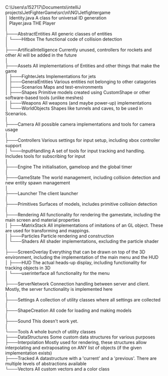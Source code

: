 C:\\Users\\s152717\\Documents\\intelliJ
projects\\JetFighterGame\\src\\nl\\NG\\Jetfightergame\
│ Identity.java A class for universal ID generation\
│ Player.java THE Player\
│\
├───AbstractEntities All generic classes of entities\
│ └───Hitbox The functional code of collision detection\
│\
├───ArtificalIntelligence Currently unused, controllers for rockets and
other AI will be added in the future\
│\
├───Assets All implementations of Entities and other things that make
the game\
│ ├───FighterJets Implementations for jets\
│ ├───GeneralEntities Various entities not belonging to other catagories\
│ ├───Scenarios Maps and test-environments\
│ ├───Shapes Primitive models created using CustomShape or other
software-based tools (unlike meshes)\
│ ├───Weapons All weapons (and maybe power-up) implementations\
│ └───WorldObjects Shapes like tunnels and caves, to be used in
Scenarios.\
│\
├───Camera All possible camera implementations and tools for camera
usage\
│\
├───Controllers Various settings for input setup, including xbox
controller support\
│ └───InputHandling A set of tools for input tracking and handling.
Includes tools for subscribing for input\
│\
├───Engine The initialisation, gameloop and the global timer\
│\
├───GameState The world management, including collision detection and
new entity spawn management\
│\
├───Launcher The client launcher\
│\
├───Primitives Surfaces of models, includes primitive collision
detection\
│\
├───Rendering All functionality for rendering the gamestate, including
the main screen and material properties\
│ ├───MatrixStack All implementations of imitations of an GL object.
These are used for transforming and mappings.\
│ ├───Particles Particle rendering and construction\
│ └───Shaders All shader implementations, excluding the particle shader\
│\
├───ScreenOverlay Everything that can be drawn on top of the 3D
environment, including the implementation of the main menu and the HUD\
│ ├───HUD The actual heads-up display, including functionality for
tracking objects in 3D\
│ └───userinterface all functionality for the menu\
│\
├───ServerNetwork Connection handling between server and client. Mostly,
the server functionality is implemented here\
│\
├───Settings A collection of utility classes where all settings are
collected\
│\
├───ShapeCreation All code for loading and making models\
│\
├───Sound This doesn\'t work yet.\
│\
└───Tools A whole bunch of utility classes\
├───DataStructures Some custom data structures for various purposes\
├───Interpolation Mostly used for rendering, these structures allow
interpolating and extraposating on ANY list of objects (if the given
implementation exists)\
├───Tracked A datastructure with a \'current\' and a \'previous\'. There
are multiple levels of abstractions available\
└───Vectors All custom vectors and a color class
